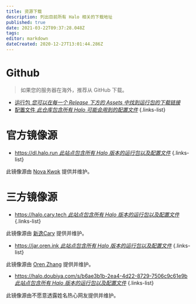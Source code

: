 ```yaml
---
title: 资源下载
description: 列出目前所有 Halo 相关的下载地址
published: true
date: 2021-03-22T09:37:28.048Z
tags: 
editor: markdown
dateCreated: 2020-12-27T13:01:44.286Z
---
```


# Github
> 如果您的服务器在海外，推荐从 GitHub 下载。

- [运行包 *您可以在每一个 Release 下方的 Assets 中找到运行包的下载链接*](https://github.com/halo-dev/halo/releases)
- [配置文件 *此仓库包含所有 Halo 可能会用到的配置文件*](https://github.com/halo-dev/halo-common)
{.links-list}

# 官方镜像源

- [https://dl.halo.run *此站点包含所有 Halo 版本的运行包以及配置文件*](https://dl.halo.run)
{.links-list}

此镜像源由 [Nova Kwok](https://nova.moe/) 提供并维护。

# 三方镜像源

- [https://halo.cary.tech *此站点包含所有 Halo 版本的运行包以及配置文件*](https://halo.cary.tech)
{.links-list}

此镜像源由 [新逸Cary](https://blog.xinac.cn) 提供并维护。

- [https://jar.oren.ink *此站点包含所有 Halo 版本的运行包以及配置文件*](https://jar.oren.ink)
{.links-list}

此镜像源由 [Oren Zhang](https://halo.oren.ink) 提供并维护。

- [https://halo.doubiya.com/s/b6ae3b1b-2ea4-4d22-8729-7506c9c61e9b *此站点包含所有 Halo 版本的运行包以及配置文件*](https://halo.doubiya.com/s/b6ae3b1b-2ea4-4d22-8729-7506c9c61e9b)
{.links-list}

此镜像源由不愿意透露姓名热心网友提供并维护。